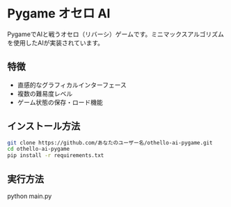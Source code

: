 # Pygame オセロ AI

PygameでAIと戦うオセロ（リバーシ）ゲームです。ミニマックスアルゴリズムを使用したAIが実装されています。

## 特徴

- 直感的なグラフィカルインターフェース
- 複数の難易度レベル
- ゲーム状態の保存・ロード機能

## インストール方法

```bash
git clone https://github.com/あなたのユーザー名/othello-ai-pygame.git
cd othello-ai-pygame
pip install -r requirements.txt
```

## 実行方法

python main.py